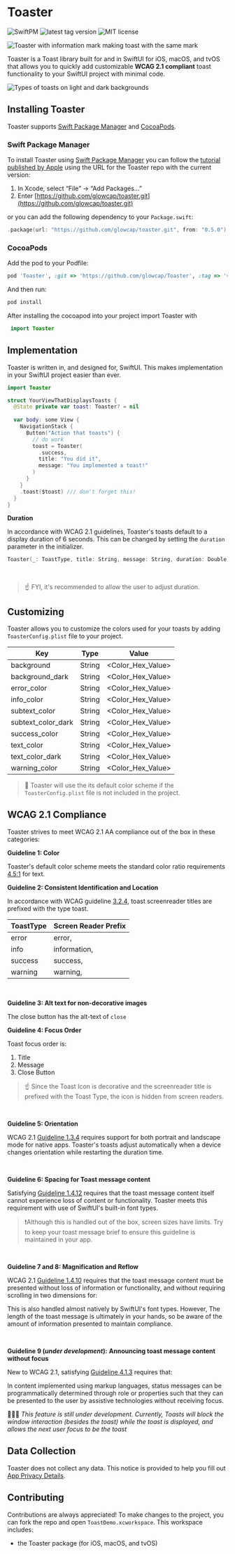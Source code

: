 
# Toaster

![SwiftPM](https://img.shields.io/badge/SPM-supported-DE5C43.svg?style=flat) ![latest tag version](https://img.shields.io/github/v/tag/glowcap/Toaster) ![MIT license](https://img.shields.io/github/license/glowcap/Toaster) 

![Toaster with information mark making toast with the same mark](https://user-images.githubusercontent.com/10408147/212476665-d6fcfd76-1555-4a0c-8ed9-a1cc1e6e4059.png) 

Toaster is a Toast library built for and in SwiftUI for iOS, macOS, and tvOS that allows you to quickly add customizable **WCAG 2.1 compliant** toast functionality to your SwiftUI project with minimal code.

![Types of toasts on light and dark backgrounds](https://user-images.githubusercontent.com/10408147/212543513-d07445b0-9d45-4451-ab2c-40e1d9fb4965.jpg)

## Installing Toaster

Toaster supports [Swift Package Manager](https://www.swift.org/package-manager/) and [CocoaPods](https://cocoapods.org/).

### Swift Package Manager

To install Toaster using  [Swift Package Manager](https://github.com/apple/swift-package-manager)  you can follow the  [tutorial published by Apple](https://developer.apple.com/documentation/xcode/adding_package_dependencies_to_your_app)  using the URL for the Toaster repo with the current version:

1.  In Xcode, select “File” → “Add Packages...”
2.  Enter  [https://github.com/glowcap/toaster.git](https://github.com/glowcap/toaster.git)

or you can add the following dependency to your  `Package.swift`:

```swift
.package(url: "https://github.com/glowcap/toaster.git", from: "0.5.0")
```

### CocoaPods

Add the pod to your Podfile:

```ruby
pod 'Toaster', :git => 'https://github.com/glowcap/Toaster', :tag => 'v0.5.0'
```

And then run:

```ruby 
pod install
```

After installing the cocoapod into your project import Toaster with

```swift
 import Toaster
```
    
## Implementation

Toaster is written in, and designed for, SwiftUI. This makes implementation in your SwiftUI project easier than ever.

```swift
import Toaster

struct YourViewThatDisplaysToasts {
  @State private var toast: Toaster? = nil
  
  var body: some View {
    NavigationStack {
      Button("Action that toasts") {
        // do work
        toast = Toaster(
          .success,
          title: "You did it",
          message: "You implemented a toast!"
        )
      }
    }
    .toast($toast) /// don't forget this!
  }
}
```

**Duration**

In accordance with WCAG 2.1 guidelines, Toaster's toasts default to a display duration of 6 seconds. This can be changed by setting the `duration` parameter in the initializer.

```swift
Toaster(_: ToastType, title: String, message: String, duration: Double)
```
<br>

> ☝️ FYI, it's recommended to allow the user to adjust duration.

## Customizing

Toaster allows you to customize the colors used for your toasts by adding `ToasterConfig.plist` file to your project. 

|Key                |Type      |Value             |
|-------------------|--------|--------------------|
|background         |String  |<Color_Hex_Value>   |
|background_dark    |String  |<Color_Hex_Value>   |
|error_color        |String  |<Color_Hex_Value>   |
|info_color         |String  |<Color_Hex_Value>   |
|subtext_color      |String  |<Color_Hex_Value>   |
|subtext_color_dark |String  |<Color_Hex_Value>   |
|success_color      |String  |<Color_Hex_Value>   |
|text_color         |String  |<Color_Hex_Value>   |
|text_color_dark    |String  |<Color_Hex_Value>   |
|warning_color      |String  |<Color_Hex_Value>   |

> 📝 Toaster will use the its default color scheme if the `ToasterConfig.plist` file is not included in the project.

## WCAG 2.1 Compliance

Toaster strives to meet WCAG 2.1 AA compliance out of the box in these categories:

**Guideline 1: Color**

Toaster's default color scheme meets the standard color ratio requirements [4.5:1](https://www.w3.org/TR/UNDERSTANDING-WCAG20/visual-audio-contrast-contrast.html) for text.
<br>

**Guideline 2: Consistent Identification and Location**

In accordance with  WCAG guideline  [3.2.4](https://www.w3.org/TR/UNDERSTANDING-WCAG20/consistent-behavior-consistent-functionality.html), toast screenreader titles are prefixed with the type toast. 

| ToastType  | Screen Reader Prefix |
|------------|----------------------|
| error      | error,               |
| info       | information,         |
| success    | success,             |
| warning    | warning,             |

<br>

**Guideline 3: Alt text for non-decorative images**

The close button has the alt-text of `close` 
<br>

**Guideline 4: Focus Order**

Toast focus order is:

 1. Title
 2. Message
 3. Close Button

> ☝️ Since the Toast Icon is decorative and the screenreader title is prefixed with the Toast Type, the icon is hidden from screen readers.

<br>

**Guideline 5: Orientation**

WCAG 2.1  [Guideline 1.3.4](https://www.w3.org/TR/WCAG21/#orientation)  requires support for both portrait and landscape mode for native apps. Toaster's toasts adjust automatically when a device changes orientation while restarting the duration time.

<br>

**Guideline 6: Spacing for Toast message content**

Satisfying  [Guideline 1.4.12](https://www.w3.org/TR/WCAG21/#text-spacing)  requires that the toast message content itself cannot experience loss of content or functionality. Toaster meets this requirement with use of SwiftUI's built-in font types.

>❗️Although this is handled out of the box, screen sizes have limits. Try to keep your toast message brief to ensure this guideline is maintained in your app.

<br>

**Guideline 7 and 8: Magnification and Reflow**

WCAG 2.1 [Guideline 1.4.10](https://www.w3.org/TR/WCAG21/#reflow)  requires that the toast message content must be presented without loss of information or functionality, and without requiring scrolling in two dimensions for:

This is also handled almost natively by SwiftUI's font types. However, The length of the toast message is ultimately in your hands, so be aware of the amount of information presented to maintain compliance. 

<br> 

**Guideline 9 (_under development_):**  **Announcing toast message content without focus**

New to WCAG 2.1, satisfying  [Guideline 4.1.3](https://www.w3.org/TR/WCAG21/#status-messages)  requires that:

In content implemented using markup languages, status messages can be programmatically determined through role or properties such that they can be presented to the user by assistive technologies without receiving focus.

👷🏽‍♂️ _This feature is still under development. Currently, Toasts will block the window interaction (besides the toast) while the toast is displayed, and allows the next user focus to be the toast_

## Data Collection

Toaster does not collect any data. This notice is provided to help you fill out  [App Privacy Details](https://developer.apple.com/app-store/app-privacy-details/).

## Contributing

Contributions are always appreciated! To make changes to the project, you can fork the repo and open `ToastDemo.xcworkspace`. This workspace includes:

 - the Toaster package (for iOS, macOS, and tvOS)
